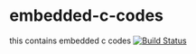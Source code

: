 # embedded-c-codes
this contains embedded c codes
[![Build Status](https://travis-ci.org/divyadrrk/embedded-c-codes.svg?branch=master)](https://travis-ci.org/divyadrrk/embedded-c-codes)
